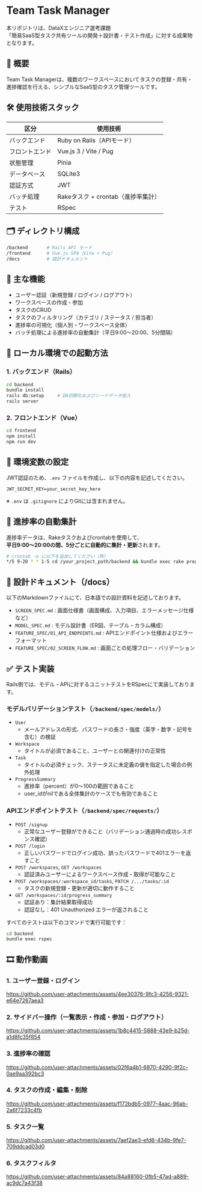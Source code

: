 # Team Task Manager
本リポジトリは、DataXエンジニア選考課題  
「簡易SaaS型タスク共有ツールの開発＋設計書・テスト作成」に対する成果物となります。

## 📌 概要
Team Task Managerは、複数のワークスペースにおいてタスクの登録・共有・進捗確認を行える、シンプルなSaaS型のタスク管理ツールです。

## 🛠 使用技術スタック

| 区分         | 使用技術                            |
|--------------|-------------------------------------|
| バックエンド | Ruby on Rails（APIモード）         |
| フロントエンド | Vue.js 3 / Vite / Pug              |
| 状態管理     | Pinia                               |
| データベース | SQLite3                             |
| 認証方式     | JWT               |
| バッチ処理   | Rakeタスク + crontab（進捗率集計） |
| テスト       | RSpec                               |

## 🗂 ディレクトリ構成

```bash
/backend       # Rails API モード
/frontend      # Vue.js SPA（Vite + Pug）
/docs          # 設計ドキュメント
```

## 🔐 主な機能

- ユーザー認証（新規登録 / ログイン / ログアウト）
- ワークスペースの作成・参加
- タスクのCRUD
- タスクのフィルタリング（カテゴリ / ステータス / 担当者）
- 進捗率の可視化（個人別・ワークスペース全体）
- バッチ処理による進捗率の自動集計（平日9:00〜20:00、5分間隔）

## 🚀 ローカル環境での起動方法

### 1. バックエンド（Rails）

```bash
cd backend
bundle install
rails db:setup     # DB初期化およびシードデータ投入
rails server
```

### 2. フロントエンド（Vue）

```bash
cd frontend
npm install
npm run dev
```

## 🔑 環境変数の設定

JWT認証のため、`.env` ファイルを作成し、以下の内容を記述してください。

```env
JWT_SECRET_KEY=your_secret_key_here
```

※ `.env` は `.gitignore` によりGitには含まれません。

## 🔁 進捗率の自動集計

進捗率データは、Rakeタスクおよびcrontabを使用して、  
**平日9:00〜20:00の間、5分ごとに自動的に集計・更新**されます。

```bash
# crontab -e に以下を追加してください（例）
*/5 9-20 * * 1-5 cd /your_project_path/backend && bundle exec rake progress:refresh
```

## 📄 設計ドキュメント（/docs）

以下のMarkdownファイルにて、日本語での設計資料を記述しております。

- `SCREEN_SPEC.md` : 画面仕様書（画面構成、入力項目、エラーメッセージ仕様など）
- `MODEL_SPEC.md` : モデル設計書（ER図、テーブル・カラム構成）
- `FEATURE_SPEC/01_API_ENDPOINTS.md` : APIエンドポイント仕様およびエラーフォーマット
- `FEATURE_SPEC/02_SCREEN_FLOW.md` : 画面ごとの処理フロー・バリデーション

## ✅ テスト実装

Rails側では、モデル・APIに対するユニットテストをRSpecにて実装しております。

### モデルバリデーションテスト（`/backend/spec/models/`）

- `User`
  - メールアドレスの形式、パスワードの長さ・強度（英字・数字・記号を含む）の検証
- `Workspace`
  - タイトルが必須であること、ユーザーとの関連付けの正常性
- `Task`
  - タイトルの必須チェック、ステータスに未定義の値を指定した場合の例外処理
- `ProgressSummary`
  - 進捗率（percent）が0〜100の範囲であること
  - user_idがnilである全体集計のケースでも有効であること

### APIエンドポイントテスト（`/backend/spec/requests/`）

- `POST /signup`
  - 正常なユーザー登録ができること（バリデーション通過時の成功レスポンス確認）
- `POST /login`
  - 正しいパスワードでログイン成功、誤ったパスワードで401エラーを返すこと
- `POST /workspaces`, `GET /workspaces`
  - 認証済みユーザーによるワークスペース作成・取得が可能なこと
- `POST /workspaces/:workspace_id/tasks`, `PATCH /.../tasks/:id`
  - タスクの新規登録・更新が適切に動作すること
- `GET /workspaces/:id/progress_summary`
  - 認証あり：集計結果取得成功
  - 認証なし：401 Unauthorized エラーが返されること

すべてのテストは以下のコマンドで実行可能です：
```bash
cd backend
bundle exec rspec
```

## 🎞 動作動画
### 1. ユーザー登録・ログイン
https://github.com/user-attachments/assets/4ee30376-9fc3-4256-9321-e64e7267aea3

### 2. サイドバー操作（一覧表示・作成・参加・ログアウト）
https://github.com/user-attachments/assets/1b8c4415-5888-43e9-b25d-a1d8fc35f854

### 3. 進捗率の確認
https://github.com/user-attachments/assets/02f6a4b1-6870-4290-9f2c-0ae9aa392bc3

### 4. タスクの作成・編集・削除	
https://github.com/user-attachments/assets/f172bdb5-0977-4aac-96ab-2a6f7233c4fb

### 5. タスク一覧
https://github.com/user-attachments/assets/7aef2ae3-efd6-434b-9fe7-709ddcad03d0

### 6. タスクフィルタ
https://github.com/user-attachments/assets/84a88160-0fb5-47ad-a889-ac9dc7a43f38
